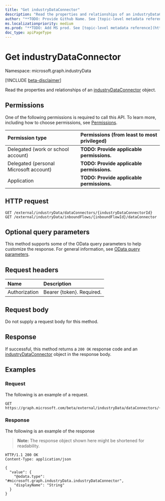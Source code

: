 ```yaml
---
title: "Get industryDataConnector"
description: "Read the properties and relationships of an industryDataConnector object."
author: "**TODO: Provide Github Name. See [topic-level metadata reference](https://aka.ms/msgo?pagePath=API/Document/Guidelines/Metadata)**"
ms.localizationpriority: medium
ms.prod: "**TODO: Add MS prod. See [topic-level metadata reference](https://aka.ms/msgo?pagePath=API/Document/Guidelines/Metadata)**"
doc_type: apiPageType
---
```


# Get industryDataConnector
Namespace: microsoft.graph.industryData

[!INCLUDE [beta-disclaimer](../../includes/beta-disclaimer.md)]

Read the properties and relationships of an [industryDataConnector](../resources/industrydata-industrydataconnector.md) object.

## Permissions
One of the following permissions is required to call this API. To learn more, including how to choose permissions, see [Permissions](/graph/permissions-reference).

|Permission type|Permissions (from least to most privileged)|
|:---|:---|
|Delegated (work or school account)|**TODO: Provide applicable permissions.**|
|Delegated (personal Microsoft account)|**TODO: Provide applicable permissions.**|
|Application|**TODO: Provide applicable permissions.**|

## HTTP request

<!-- {
  "blockType": "ignored"
}
-->
``` http
GET /external/industryData/dataConnectors/{industryDataConnectorId}
GET /external/industryData/inboundFlows/{inboundFlowId}/dataConnector
```

## Optional query parameters
This method supports some of the OData query parameters to help customize the response. For general information, see [OData query parameters](/graph/query-parameters).

## Request headers
|Name|Description|
|:---|:---|
|Authorization|Bearer {token}. Required.|

## Request body
Do not supply a request body for this method.

## Response

If successful, this method returns a `200 OK` response code and an [industryDataConnector](../resources/industrydata-industrydataconnector.md) object in the response body.

## Examples

### Request
The following is an example of a request.
<!-- {
  "blockType": "request",
  "name": "get_industrydataconnector"
}
-->
``` http
GET https://graph.microsoft.com/beta/external/industryData/dataConnectors/{industryDataConnectorId}
```


### Response
The following is an example of the response
>**Note:** The response object shown here might be shortened for readability.
<!-- {
  "blockType": "response",
  "truncated": true,
  "@odata.type": "microsoft.graph.industryData.industryDataConnector"
}
-->
``` http
HTTP/1.1 200 OK
Content-Type: application/json

{
  "value": {
    "@odata.type": "#microsoft.graph.industryData.industryDataConnector",
    "displayName": "String"
  }
}
```

